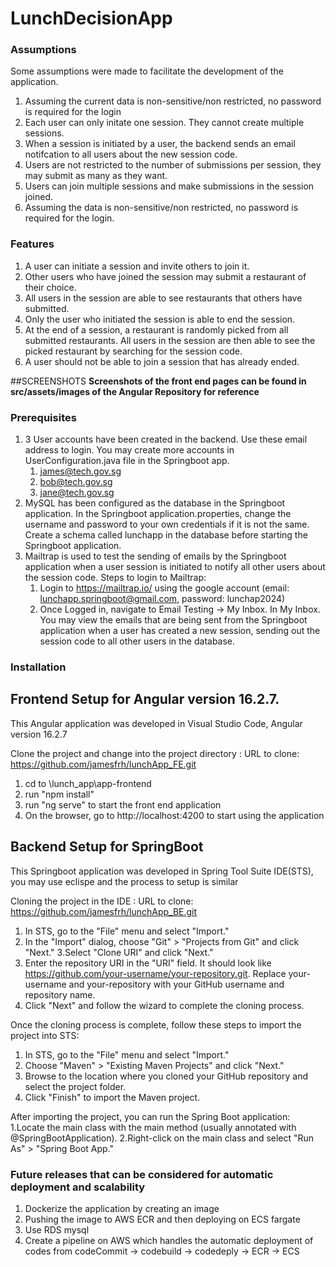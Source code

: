 # LunchDecisionApp

### Assumptions
Some assumptions were made to facilitate the development of the application.
1. Assuming the current data is non-sensitive/non restricted, no password is required for the login
2. Each user can only initate one session. They cannot create multiple sessions.
3. When a session is initiated by a user, the backend sends an email notifcation to all users about the new session code. 
4. Users are not restricted to the number of submissions per session, they may submit as many as they want.
5. Users can join multiple sessions and make submissions in the session joined.
6. Assuming the data is non-sensitive/non restricted, no password is required for the login.

### Features
1. A user can initiate a session and invite others to join it.
2. Other users who have joined the session may submit a restaurant of their choice.
3. All users in the session are able to see restaurants that others have submitted.
4. Only the user who initiated the session is able to end the session.
5. At the end of a session, a restaurant is randomly picked from all submitted
restaurants. All users in the session are then able to see the picked
restaurant by searching for the session code.
6. A user should not be able to join a session that has already ended.

##SCREENSHOTS
__Screenshots of the front end pages can be found in src/assets/images of the Angular Repository for reference__

### Prerequisites
1. 3 User accounts have been created in the backend. Use these email address to login. You may create more accounts in UserConfiguration.java file in the Springboot app.
    1. james@tech.gov.sg
    2. bob@tech.gov.sg
    3. jane@tech.gov.sg
2. MySQL has been configured as the database in the Springboot application. In the Springboot application.properties, change the username and password to your own credentials if it is not the same.
   Create a schema called lunchapp in the database before starting the Springboot application.
3. Mailtrap is used to test the sending of emails by the Springboot application when a user session is initiated to notify all other users about the session code.
   Steps to login to Mailtrap:
   1. Login to https://mailtrap.io/ using the google account (email: lunchapp.springboot@gmail.com, password: lunchap2024)
   2. Once Logged in, navigate to Email Testing -> My Inbox. In My Inbox.
   You may view the emails that are being sent from the Springboot application when a user has created a new session, sending out the session code to all other users in the     database.
   


### Installation
## Frontend Setup for Angular version 16.2.7.
This Angular application was developed in Visual Studio Code, Angular version 16.2.7

Clone the project and change into the project directory : URL to clone: https://github.com/jamesfrh/lunchApp_FE.git
1. cd to \lunch_app\app-frontend
2. run "npm install"
4. run "ng serve" to start the front end application
5. On the browser, go to http://localhost:4200 to start using the application

## Backend Setup for SpringBoot
This Springboot application was developed in Spring Tool Suite IDE(STS), you may use eclispe and the process to setup is similar

Cloning the project in the IDE : URL to clone: https://github.com/jamesfrh/lunchApp_BE.git
1. In STS, go to the "File" menu and select "Import."
2. In the "Import" dialog, choose "Git" > "Projects from Git" and click "Next."
3.Select "Clone URI" and click "Next."
4. Enter the repository URI in the "URI" field. It should look like https://github.com/your-username/your-repository.git. Replace your-username and your-repository with your GitHub username and repository name.
5. Click "Next" and follow the wizard to complete the cloning process.

Once the cloning process is complete, follow these steps to import the project into STS:
1. In STS, go to the "File" menu and select "Import."
2. Choose "Maven" > "Existing Maven Projects" and click "Next."
3. Browse to the location where you cloned your GitHub repository and select the project folder.
4. Click "Finish" to import the Maven project.

After importing the project, you can run the Spring Boot application:
1.Locate the main class with the main method (usually annotated with @SpringBootApplication).
2.Right-click on the main class and select "Run As" > "Spring Boot App."

### Future releases that can be considered for automatic deployment and scalability
1. Dockerize the application by creating an image
2. Pushing the image to AWS ECR and then deploying on ECS fargate
3. Use RDS mysql
4. Create a pipeline on AWS which handles the automatic deployment of codes from codeCommit -> codebuild -> codedeply -> ECR -> ECS
